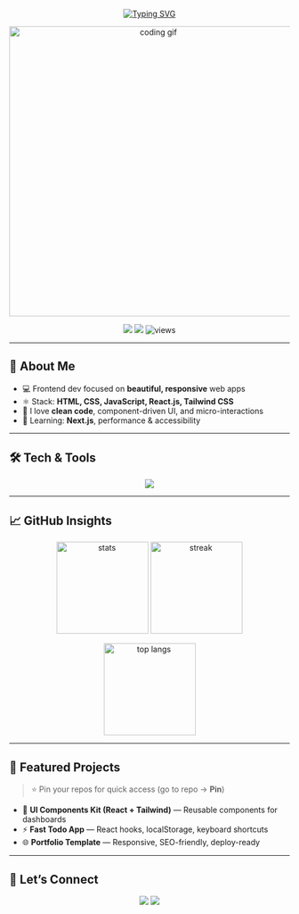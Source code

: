 <!-- Centered Greeting with Typing Animation -->
<p align="center">
  <a href="https://github.com/SalimAkbar">
    <img src="https://readme-typing-svg.herokuapp.com?font=Fira+Code&weight=600&size=28&pause=1000&color=32CD32&center=true&vCenter=true&width=600&lines=Hi+%F0%9F%91%8B%2C+I'm+Salim+Akbar;Frontend+Web+Developer;React.js+%7C+TailwindCSS+%7C+JavaScript;I+build+clean+UI+%26+smooth+UX" alt="Typing SVG" />
  </a>
</p>

<!-- Banner / Hero GIF -->
<p align="center">
  <img src="https://media.giphy.com/media/qgQUggAC3Pfv687qPC/giphy.gif" width="520" alt="coding gif"/>
</p>

<!-- Quick Badges -->
<p align="center">
  <a href="mailto:youremail@example.com"><img src="https://img.shields.io/badge/Email-Contact-32CD32?style=for-the-badge&logo=gmail&logoColor=white" /></a>
  <a href="https://linkedin.com/in/your-linkedin"><img src="https://img.shields.io/badge/LinkedIn-Connect-0A66C2?style=for-the-badge&logo=linkedin&logoColor=white" /></a>
  <img src="https://komarev.com/ghpvc/?username=SalimAkbar&label=Profile%20Views&color=blue&style=for-the-badge" alt="views" />
</p>

---

## 🚀 About Me
- 💻 Frontend dev focused on **beautiful, responsive** web apps  
- ⚛️ Stack: **HTML, CSS, JavaScript, React.js, Tailwind CSS**  
- 🎯 I love **clean code**, component-driven UI, and micro-interactions  
- 🌱 Learning: **Next.js**, performance & accessibility

---

## 🛠️ Tech & Tools
<p align="center">
  <img src="https://skillicons.dev/icons?i=html,css,js,react,tailwind,vite,git,github,vscode,figma" />
</p>

---

## 📈 GitHub Insights
<p align="center">
  <img height="165" src="https://github-readme-stats.vercel.app/api?username=SalimAkbar&show_icons=true&theme=tokyonight&hide_border=true" alt="stats"/>
  <img height="165" src="https://github-readme-streak-stats.herokuapp.com?user=SalimAkbar&theme=tokyonight&hide_border=true" alt="streak"/>
</p>

<p align="center">
  <img height="165" src="https://github-readme-stats.vercel.app/api/top-langs/?username=SalimAkbar&layout=compact&theme=tokyonight&hide_border=true" alt="top langs"/>
</p>

---

## 🧩 Featured Projects
> ⭐ Pin your repos for quick access (go to repo → **Pin**)

- 🎨 **UI Components Kit (React + Tailwind)** — Reusable components for dashboards  
- ⚡ **Fast Todo App** — React hooks, localStorage, keyboard shortcuts  
- 🌐 **Portfolio Template** — Responsive, SEO-friendly, deploy-ready

---

## 🤝 Let’s Connect
<p align="center">
  <a href="https://linkedin.com/in/your-linkedin"><img src="https://img.shields.io/badge/LinkedIn-0A66C2?style=for-the-badge&logo=linkedin&logoColor=white"/></a>
  <a href="mailto:youremail@example.com"><img src="https://img.shields.io/badge/Gmail-32CD32?style=for-the-badge&logo=gmail&logoColor=white"/></a>
</p>

